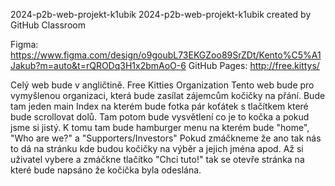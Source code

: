2024-p2b-web-projekt-k1ubik
2024-p2b-web-projekt-k1ubik created by GitHub Classroom

Figma: https://www.figma.com/design/o9goubL73EKGZoo89SrZDt/Kento%C5%A1Jakub?m=auto&t=rQRODq3H1x2bmAoO-6 GitHub Pages: http://free.kittys/

Celý web bude v angličtině. Free Kitties Organization Tento web bude pro vymyšlenou organizaci, která bude zasílat zájemcům kočičky na přání. Bude tam jeden main Index na kterém bude fotka pár koťátek s tlačítkem které bude scrollovat dolů. Tam potom bude vysvětlení co je to kočka a pokud jsme si jistý. K tomu tam bude hamburger menu na kterém bude "home", "Who are we?" a "Supporters/Investors" Pokud zmáčkneme že ano tak nás to dá na stránku kde budou kočičky na výběr a jejich jména apod. Až si uživatel vybere a zmáčkne tlačítko "Chci tuto!" tak se otevře stránka na které bude napsáno že kočička byla odeslána.
